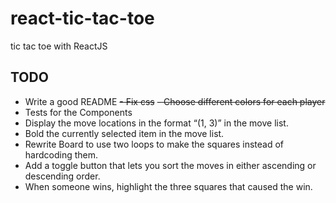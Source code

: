 # react-tic-tac-toe
tic tac toe with ReactJS

## TODO

- Write a good README 
~~- Fix css~~
~~- Choose different colors for each player~~
- Tests for the Components
- Display the move locations in the format “(1, 3)” in the move list.
- Bold the currently selected item in the move list.
- Rewrite Board to use two loops to make the squares instead of hardcoding them.
- Add a toggle button that lets you sort the moves in either ascending or descending order.
- When someone wins, highlight the three squares that caused the win.